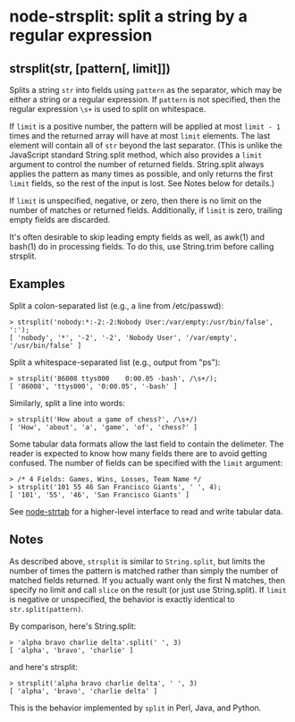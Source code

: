 # node-strsplit: split a string by a regular expression

## strsplit(str, [pattern[, limit]])

Splits a string `str` into fields using `pattern` as the separator, which may be
either a string or a regular expression.  If `pattern` is not specified, then
the regular expression `\s+` is used to split on whitespace.

If `limit` is a positive number, the pattern will be applied at most `limit - 1`
times and the returned array will have at most `limit` elements.  The last
element will contain all of `str` beyond the last separator.  (This is unlike
the JavaScript standard String.split method, which also provides a `limit`
argument to control the number of returned fields.  String.split always applies
the pattern as many times as possible, and only returns the first `limit`
fields, so the rest of the input is lost.  See Notes below for details.)

If `limit` is unspecified, negative, or zero, then there is no limit on the
number of matches or returned fields.  Additionally, if `limit` is zero,
trailing empty fields are discarded.

It's often desirable to skip leading empty fields as well, as awk(1) and bash(1)
do in processing fields.  To do this, use String.trim before calling strsplit.


## Examples

Split a colon-separated list (e.g., a line from /etc/passwd):

    > strsplit('nobody:*:-2:-2:Nobody User:/var/empty:/usr/bin/false', ':');
    [ 'nobody', '*', '-2', '-2', 'Nobody User', '/var/empty', '/usr/bin/false' ]

Split a whitespace-separated list (e.g., output from "ps"):

    > strsplit('86008 ttys000    0:00.05 -bash', /\s+/);
    [ '86008', 'ttys000', '0:00.05', '-bash' ]

Similarly, split a line into words:

    > strsplit('How about a game of chess?', /\s+/)
    [ 'How', 'about', 'a', 'game', 'of', 'chess?' ]

Some tabular data formats allow the last field to contain the delimeter.  The
reader is expected to know how many fields there are to avoid getting confused.
The number of fields can be specified with the `limit` argument:

    > /* 4 Fields: Games, Wins, Losses, Team Name */
    > strsplit('101 55 46 San Francisco Giants', ' ', 4);
    [ '101', '55', '46', 'San Francisco Giants' ]

See [node-strtab](https://github.com/davepacheco/node-tab) for a higher-level
interface to read and write tabular data.


## Notes

As described above, `strsplit` is similar to `String.split`, but limits the
number of times the pattern is matched rather than simply the number of matched
fields returned.  If you actually want only the first N matches, then specify no
limit and call `slice` on the result (or just use String.split).  If `limit` is
negative or unspecified, the behavior is exactly identical to
`str.split(pattern)`.

By comparison, here's String.split:

    > 'alpha bravo charlie delta'.split(' ', 3)
    [ 'alpha', 'bravo', 'charlie' ]

and here's strsplit:

    > strsplit('alpha bravo charlie delta', ' ', 3)
    [ 'alpha', 'bravo', 'charlie delta' ]

This is the behavior implemented by `split` in Perl, Java, and Python.
